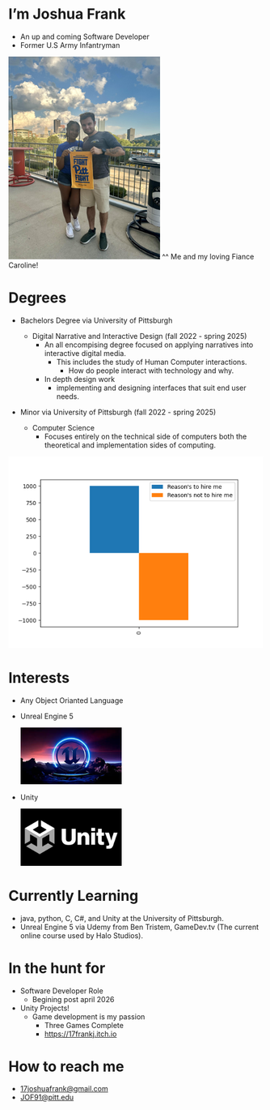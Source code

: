 # I’m Joshua Frank
  - An up and coming Software Developer
  - Former U.S Army Infantryman

<img src="https://github.com/17frankj/17frankj/blob/main/cute_photo.jpg" alt="alt text" width="300"/>
^^ Me and my loving Fiance Caroline!

# Degrees
  - Bachelors Degree via University of Pittsburgh
    - Digital Narrative and Interactive Design (fall 2022 - spring 2025)
      - An all encompising degree focused on applying narratives into interactive digital media.
         - This includes the study of Human Computer interactions.
              - How do people interact with technology and why.
      - In depth design work
        - implementing and designing interfaces that suit end user needs.

  - Minor via University of Pittsburgh (fall 2022 - spring 2025)
    - Computer Science
        - Focuses entirely on the technical side of computers both the theoretical and implementation sides of computing.

![DataFrame Output](https://github.com/17frankj/17frankj/blob/main/graph_stuff/output.png)

# Interests
- Any Object Orianted Language
- Unreal Engine 5

  <img src="https://github.com/17frankj/17frankj/blob/main/unreal.jpg" alt="alt text" width="200"/>
- Unity

  <img src="https://github.com/17frankj/17frankj/blob/main/Unity-Emblem.png" alt="alt text" width="200"/>

# Currently Learning
  - java, python, C, C#, and Unity at the University of Pittsburgh.
  - Unreal Engine 5 via Udemy from Ben Tristem, GameDev.tv (The current online course used by Halo Studios).

# In the hunt for
  - Software Developer Role
      - Begining post april 2026
  - Unity Projects!
      - Game development is my passion
          - Three Games Complete
          - https://17frankj.itch.io

# How to reach me
  - 17joshuafrank@gmail.com
  - JOF91@pitt.edu

<!---
17frankj/17frankj is a ✨ special ✨ repository because its `README.md` (this file) appears on your GitHub profile.
You can click the Preview link to take a look at your changes.
--->
